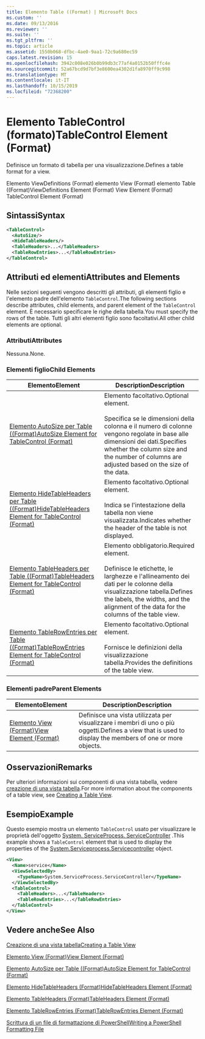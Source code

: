 ```yaml
---
title: Elemento Table ((Format) | Microsoft Docs
ms.custom: ''
ms.date: 09/13/2016
ms.reviewer: ''
ms.suite: ''
ms.tgt_pltfrm: ''
ms.topic: article
ms.assetid: 1550b068-dfbc-4ae0-9aa1-72c9a680ec59
caps.latest.revision: 15
ms.openlocfilehash: 3942c008e026b0b99db3c77af4a0152b50fffc4e
ms.sourcegitcommit: 52a67bcd9d7bf3e8600ea4302d1fa8970ff9c998
ms.translationtype: MT
ms.contentlocale: it-IT
ms.lasthandoff: 10/15/2019
ms.locfileid: "72368200"
---
```

# <a name="tablecontrol-element-format"></a><span data-ttu-id="89815-102">Elemento TableControl (formato)</span><span class="sxs-lookup"><span data-stu-id="89815-102">TableControl Element (Format)</span></span>

<span data-ttu-id="89815-103">Definisce un formato di tabella per una visualizzazione.</span><span class="sxs-lookup"><span data-stu-id="89815-103">Defines a table format for a view.</span></span>

<span data-ttu-id="89815-104">Elemento ViewDefinitions (Format) elemento View (Format) elemento Table ((Format)</span><span class="sxs-lookup"><span data-stu-id="89815-104">ViewDefinitions Element (Format) View Element (Format) TableControl Element (Format)</span></span>

## <a name="syntax"></a><span data-ttu-id="89815-105">Sintassi</span><span class="sxs-lookup"><span data-stu-id="89815-105">Syntax</span></span>

```xml
<TableControl>
  <AutoSize/>
  <HideTableHeaders/>
  <TableHeaders>...</TableHeaders>
  <TableRowEntries>...</TableRowEntries>
</TableControl>

```

## <a name="attributes-and-elements"></a><span data-ttu-id="89815-106">Attributi ed elementi</span><span class="sxs-lookup"><span data-stu-id="89815-106">Attributes and Elements</span></span>

<span data-ttu-id="89815-107">Nelle sezioni seguenti vengono descritti gli attributi, gli elementi figlio e l'elemento padre dell'elemento `TableControl`.</span><span class="sxs-lookup"><span data-stu-id="89815-107">The following sections describe attributes, child elements, and parent element of the `TableControl` element.</span></span> <span data-ttu-id="89815-108">È necessario specificare le righe della tabella.</span><span class="sxs-lookup"><span data-stu-id="89815-108">You must specify the rows of the table.</span></span> <span data-ttu-id="89815-109">Tutti gli altri elementi figlio sono facoltativi.</span><span class="sxs-lookup"><span data-stu-id="89815-109">All other child elements are optional.</span></span>

### <a name="attributes"></a><span data-ttu-id="89815-110">Attributi</span><span class="sxs-lookup"><span data-stu-id="89815-110">Attributes</span></span>

<span data-ttu-id="89815-111">Nessuna.</span><span class="sxs-lookup"><span data-stu-id="89815-111">None.</span></span>

### <a name="child-elements"></a><span data-ttu-id="89815-112">Elementi figlio</span><span class="sxs-lookup"><span data-stu-id="89815-112">Child Elements</span></span>

|<span data-ttu-id="89815-113">Elemento</span><span class="sxs-lookup"><span data-stu-id="89815-113">Element</span></span>|<span data-ttu-id="89815-114">Description</span><span class="sxs-lookup"><span data-stu-id="89815-114">Description</span></span>|
|-------------|-----------------|
|[<span data-ttu-id="89815-115">Elemento AutoSize per Table ((Format)</span><span class="sxs-lookup"><span data-stu-id="89815-115">AutoSize Element for TableControl (Format)</span></span>](./autosize-element-for-tablecontrol-format.md)|<span data-ttu-id="89815-116">Elemento facoltativo.</span><span class="sxs-lookup"><span data-stu-id="89815-116">Optional element.</span></span><br /><br /> <span data-ttu-id="89815-117">Specifica se le dimensioni della colonna e il numero di colonne vengono regolate in base alle dimensioni dei dati.</span><span class="sxs-lookup"><span data-stu-id="89815-117">Specifies whether the column size and the number of columns are adjusted based on the size of the data.</span></span>|
|[<span data-ttu-id="89815-118">Elemento HideTableHeaders per Table ((Format)</span><span class="sxs-lookup"><span data-stu-id="89815-118">HideTableHeaders Element for TableControl (Format)</span></span>](./hidetableheaders-element-format.md)|<span data-ttu-id="89815-119">Elemento facoltativo.</span><span class="sxs-lookup"><span data-stu-id="89815-119">Optional element.</span></span><br /><br /> <span data-ttu-id="89815-120">Indica se l'intestazione della tabella non viene visualizzata.</span><span class="sxs-lookup"><span data-stu-id="89815-120">Indicates whether the header of the table is not displayed.</span></span>|
|[<span data-ttu-id="89815-121">Elemento TableHeaders per Table ((Format)</span><span class="sxs-lookup"><span data-stu-id="89815-121">TableHeaders Element for TableControl (Format)</span></span>](./tableheaders-element-format.md)|<span data-ttu-id="89815-122">Elemento obbligatorio.</span><span class="sxs-lookup"><span data-stu-id="89815-122">Required element.</span></span><br /><br /> <span data-ttu-id="89815-123">Definisce le etichette, le larghezze e l'allineamento dei dati per le colonne della visualizzazione tabella.</span><span class="sxs-lookup"><span data-stu-id="89815-123">Defines the labels, the widths, and the alignment of the data for the columns of the table view.</span></span>|
|[<span data-ttu-id="89815-124">Elemento TableRowEntries per Table ((Format)</span><span class="sxs-lookup"><span data-stu-id="89815-124">TableRowEntries Element for TableControl (Format)</span></span>](./tablerowentries-element-for-tablecontrol-format.md)|<span data-ttu-id="89815-125">Elemento facoltativo.</span><span class="sxs-lookup"><span data-stu-id="89815-125">Optional element.</span></span><br /><br /> <span data-ttu-id="89815-126">Fornisce le definizioni della visualizzazione tabella.</span><span class="sxs-lookup"><span data-stu-id="89815-126">Provides the definitions of the table view.</span></span>|

### <a name="parent-elements"></a><span data-ttu-id="89815-127">Elementi padre</span><span class="sxs-lookup"><span data-stu-id="89815-127">Parent Elements</span></span>

|<span data-ttu-id="89815-128">Elemento</span><span class="sxs-lookup"><span data-stu-id="89815-128">Element</span></span>|<span data-ttu-id="89815-129">Description</span><span class="sxs-lookup"><span data-stu-id="89815-129">Description</span></span>|
|-------------|-----------------|
|[<span data-ttu-id="89815-130">Elemento View (Format)</span><span class="sxs-lookup"><span data-stu-id="89815-130">View Element (Format)</span></span>](./view-element-format.md)|<span data-ttu-id="89815-131">Definisce una vista utilizzata per visualizzare i membri di uno o più oggetti.</span><span class="sxs-lookup"><span data-stu-id="89815-131">Defines a view that is used to display the members of one or more objects.</span></span>|

## <a name="remarks"></a><span data-ttu-id="89815-132">Osservazioni</span><span class="sxs-lookup"><span data-stu-id="89815-132">Remarks</span></span>

<span data-ttu-id="89815-133">Per ulteriori informazioni sui componenti di una vista tabella, vedere [creazione di una vista tabella](./creating-a-table-view.md).</span><span class="sxs-lookup"><span data-stu-id="89815-133">For more information about the components of a table view, see [Creating a Table View](./creating-a-table-view.md).</span></span>

## <a name="example"></a><span data-ttu-id="89815-134">Esempio</span><span class="sxs-lookup"><span data-stu-id="89815-134">Example</span></span>

<span data-ttu-id="89815-135">Questo esempio mostra un elemento `TableControl` usato per visualizzare le proprietà dell'oggetto [System. ServiceProcess. ServiceController](/dotnet/api/System.ServiceProcess.ServiceController) .</span><span class="sxs-lookup"><span data-stu-id="89815-135">This example shows a `TableControl` element that is used to display the properties of the [System.Serviceprocess.Servicecontroller](/dotnet/api/System.ServiceProcess.ServiceController) object.</span></span>

```xml
<View>
  <Name>service</Name>
  <ViewSelectedBy>
    <TypeName>System.ServiceProcess.ServiceController</TypeName>
  </ViewSelectedBy>
  <TableControl>
    <TableHeaders>...</TableHeaders>
    <TableRowEntries>...</TableRowEntries>
  </TableControl>
</View>

```

## <a name="see-also"></a><span data-ttu-id="89815-136">Vedere anche</span><span class="sxs-lookup"><span data-stu-id="89815-136">See Also</span></span>

[<span data-ttu-id="89815-137">Creazione di una vista tabella</span><span class="sxs-lookup"><span data-stu-id="89815-137">Creating a Table View</span></span>](./creating-a-table-view.md)

[<span data-ttu-id="89815-138">Elemento View (Format)</span><span class="sxs-lookup"><span data-stu-id="89815-138">View Element (Format)</span></span>](./view-element-format.md)

[<span data-ttu-id="89815-139">Elemento AutoSize per Table ((Format)</span><span class="sxs-lookup"><span data-stu-id="89815-139">AutoSize Element for TableControl (Format)</span></span>](./autosize-element-for-tablecontrol-format.md)

[<span data-ttu-id="89815-140">Elemento HideTableHeaders (Format)</span><span class="sxs-lookup"><span data-stu-id="89815-140">HideTableHeaders Element (Format)</span></span>](./hidetableheaders-element-format.md)

[<span data-ttu-id="89815-141">Elemento TableHeaders (Format)</span><span class="sxs-lookup"><span data-stu-id="89815-141">TableHeaders Element (Format)</span></span>](./tableheaders-element-format.md)

[<span data-ttu-id="89815-142">Elemento TableRowEntries (Format)</span><span class="sxs-lookup"><span data-stu-id="89815-142">TableRowEntries Element (Format)</span></span>](./tablerowentries-element-for-tablecontrol-format.md)

[<span data-ttu-id="89815-143">Scrittura di un file di formattazione di PowerShell</span><span class="sxs-lookup"><span data-stu-id="89815-143">Writing a PowerShell Formatting File</span></span>](./writing-a-powershell-formatting-file.md)

